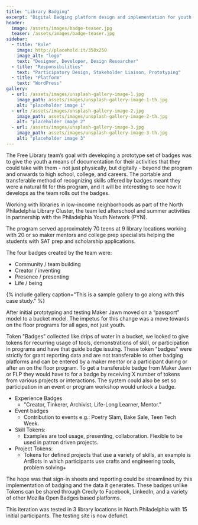 ```yaml
---
title: "Library Badging"
excerpt: "Digital Badging platform design and implementation for youth at the Free Library of Philadelphia"
header:
  image: /assets/images/badge-teaser.jpg
  teaser: /assets/images/badge-teaser.jpg
sidebar:
  - title: "Role"
    image: http://placehold.it/350x250
    image_alt: "logo"
    text: "Designer, Developer, Design Researcher"
  - title: "Responsibilities"
    text: "Participatory Design, Stakeholder Liaison, Prototyping"
  - title: "Platform"
    text: "WordPress"
gallery:
  - url: /assets/images/unsplash-gallery-image-1.jpg
    image_path: assets/images/unsplash-gallery-image-1-th.jpg
    alt: "placeholder image 1"
  - url: /assets/images/unsplash-gallery-image-2.jpg
    image_path: assets/images/unsplash-gallery-image-2-th.jpg
    alt: "placeholder image 2"
  - url: /assets/images/unsplash-gallery-image-3.jpg
    image_path: assets/images/unsplash-gallery-image-3-th.jpg
    alt: "placeholder image 3"
---
```


The Free Library team’s goal with developing a prototype set of badges was to give the youth a means of documentation for their activities that they could take with them - not just physically, but digitally - beyond the program and onwards to high school, college, and careers. The portable and transferable method of recognizing skills offered by badges meant they were a natural fit for this program, and it will be interesting to see how it develops as the team rolls out the badges.

Working with libraries in low-income neighborhoods as part of the North Philadelphia Library Cluster, the team led afterschool and summer activities in partnership with the Philadelphia Youth Network (PYN).

The program served approximately 70 teens at 9 library locations working with 20 or so maker mentors and college prep specialists helping the students with SAT prep and scholarship applications.

The four badges created by the team were:

- Community / team building
- Creator / inventing
- Presence / presenting
- Life / being


{% include gallery caption="This is a sample gallery to go along with this case study." %}

After initial prototyping and testing Maker Jawn moved on a “passport” model to a bucket model.  The impetus for this change was a move towards on the floor programs for all ages, not just youth.

Token "Badges" collected like drips of water in a bucket, we looked to give tokens for recurring usage of tools, demonstrations of skill, or participation in programs and have that guide badge issuing. These token "badges" were strictly for grant reporting data and are not transferable to other badging platforms and can be entered by a maker mentor or a participant during or after an on the floor program. To get a transferable badge from Maker Jawn or FLP they would have to for a badge by receiving X number of tokens from various projects or interactions. The system could also be set so participation in an event or program workshop would unlock a badge.

- Experience Badges
  - "Creator, Tinkerer, Archivist, Life-Long Learner, Mentor."
- Event badges  
  - Contribution to events e.g.: Poetry Slam, Bake Sale, Teen Tech Week.
- Skill Tokens:
  - Examples are tool usage, presenting, collaboration. Flexible to be used in patron driven projects.
- Project Tokens:
  - Tokens for defined projects that use a variety of skills, an example is ArtBots in which participants use crafts and engineering tools, problem solving+

The hope was that sign-in sheets and reporting could be streamlined by this implementation of badging and the data it generates. These badges unlike Tokens can be shared through Credly to Facebook, LinkedIn, and a variety of other Mozilla Open Badges based platforms.



This iteration was tested in 3 library locations in North Philadelphia with 15 initial participants. The testing site is now defunct.

